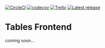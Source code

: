 [![CircleCI](https://img.shields.io/circleci/project/github/ArtunSubasi/gamezeug-tables.svg)](https://circleci.com/gh/ArtunSubasi/gamezeug-tables)
[![codecov](https://codecov.io/gh/ArtunSubasi/gamezeug-tables/branch/master/graph/badge.svg)](https://codecov.io/gh/ArtunSubasi/gamezeug-tables)
[![Trello](https://img.shields.io/badge/Trello-public-brightgreen.svg)](https://trello.com/b/xavV1IPz/gamezeug)
[![Latest release](https://img.shields.io/github/tag/ArtunSubasi/gamezeug-tables.svg?label=Latest%20Release)](https://github.com/ArtunSubasi/gamezeug-tables/releases/latest)

# Tables Frontend

coming soon...
